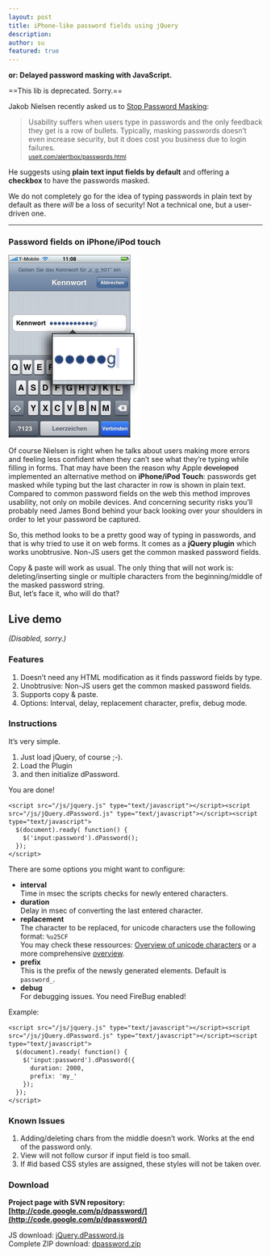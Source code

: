 ```yaml
---
layout: post
title: iPhone-like password fields using jQuery
description:
author: su
featured: true
---
```


**or: Delayed password masking with JavaScript.**

==This lib is deprecated. Sorry.==

Jakob Nielsen recently asked us to [Stop Password Masking](http://www.useit.com/alertbox/passwords.html):

> Usability suffers when users type in passwords and the only feedback they get is a row of bullets. Typically, masking passwords doesn’t even increase security, but it does cost you business due to login failures.  
> <small>[useit.com/alertbox/passwords.html](http://www.useit.com/alertbox/passwords.html)</small>

He suggests using **plain text input fields by default** and offering a **checkbox** to have the passwords masked.

We do not completely go for the idea of typing passwords in plain text by default as there *will* be a loss of security! Not a technical one, but a user-driven one.

---

### Password fields on iPhone/iPod touch

![iphone-password](/content/images/2015/02/iphone-password.jpg)

Of course Nielsen is right when he talks about users making more errors and feeling less confident when they can’t see what they’re typing while filling in forms. That may have been the reason why Apple <del>developed</del> implemented an alternative method on **iPhone/iPod Touch**: passwords get masked while typing but the last character in row is shown in plain text. Compared to common password fields on the web this method improves usability, not only on mobile devices. And concerning security risks you’ll probably need James Bond behind your back looking over your shoulders in order to let your password be captured.

So, this method looks to be a pretty good way of typing in passwords, and that is why tried to use it on web forms. It comes as a **jQuery plugin** which works unobtrusive. Non-JS users get the common masked password fields.

Copy & paste will work as usual. The only thing that will not work is: deleting/inserting single or multiple characters from the beginning/middle of the masked password string.  
 But, let’s face it, who will do that?

## Live demo

_(Disabled, sorry.)_

### Features

1. Doesn’t need any HTML modification as it finds password fields by type.
2. Unobtrusive: Non-JS users get the common masked password fields.
3. Supports copy & paste.
4. Options: Interval, delay, replacement character, prefix, debug mode.

### Instructions

It’s very simple.

1. Just load jQuery, of course ;-).
2. Load the Plugin
3. and then initialize dPassword.

You are done!

```
<script src="/js/jquery.js" type="text/javascript"></script><script src="/js/jQuery.dPassword.js" type="text/javascript"></script><script type="text/javascript">
  $(document).ready( function() {
    $('input:password').dPassword();
  });
</script>
```

There are some options you might want to configure:

- **interval**  
Time in msec the scripts checks for newly entered characters.
- **duration**  
Delay in msec of converting the last entered character.
- **replacement**  
The character to be replaced, for unicode characters use the following format: `%u25CF`  
You may check these ressources: [Overview of unicode characters](http://www.utf8-chartable.de) or a more comprehensive [overview](http://www.fileformat.info/format/w3c/entitytest.htm?sort=Unicode+Character).
- **prefix**  
This is the prefix of the newsly generated elements. Default is `password_`.
- **debug**  
For debugging issues. You need FireBug enabled!

Example:

```
<script src="/js/jquery.js" type="text/javascript"></script><script src="/js/jQuery.dPassword.js" type="text/javascript"></script><script type="text/javascript">
  $(document).ready( function() {
    $('input:password').dPassword({
      duration: 2000,
      prefix: 'my_'
    });
  });
</script>
```

### Known Issues

1. Adding/deleting chars from the middle doesn’t work. Works at the end of the password only.
2. View will not follow cursor if input field is too small.
3. If #id based CSS styles are assigned, these styles will not be taken over.

### Download

**Project page with SVN repository: [http://code.google.com/p/dpassword/](http://code.google.com/p/dpassword/)**  

JS download: [jQuery.dPassword.js](http://dpassword.googlecode.com/svn/trunk/lib/jQuery.dPassword.js)  
 Complete ZIP download: [dpassword.zip](http://dpassword.googlecode.com/files/dpassword.zip)
